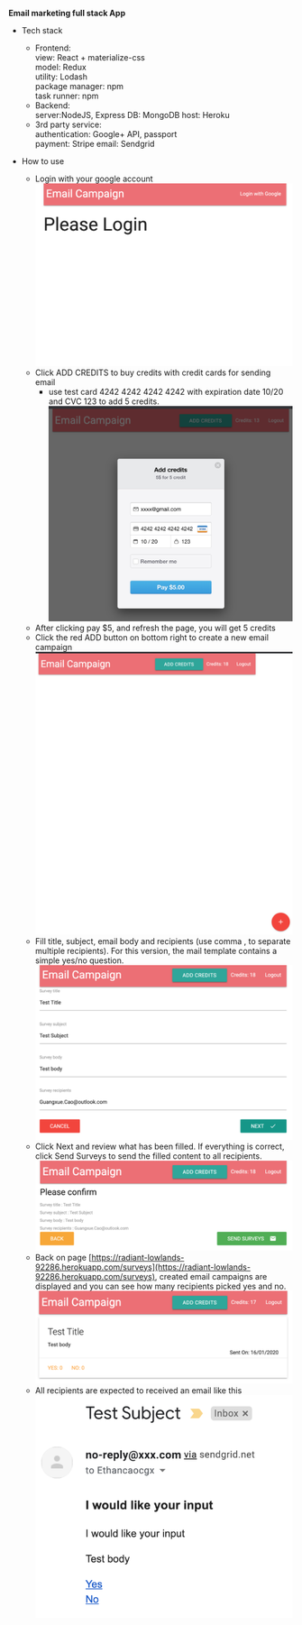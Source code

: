 **Email marketing full stack App**

 - Tech stack
 	 - Frontend:  
    view: React + materialize-css  
    model: Redux  
    utility: Lodash  
    package manager: npm  
    task runner: npm  
	 - Backend:  
	    server:NodeJS, Express
	    DB: MongoDB
	    host: Heroku  
   	 - 3rd party service:  
    authentication: Google+ API, passport  
    payment: Stripe 
    email: Sendgrid  
    
 - How to use
	 - Login with your google account
![alt text](https://raw.githubusercontent.com/ethan-cao/EmailMKT/master/instruction/1.png "step 1")
	 - Click ADD CREDITS to buy credits with credit cards for sending email
		 - use test card  4242 4242 4242 4242 with expiration date 10/20 and CVC 123 to add 5 credits. 
		![alt text](https://raw.githubusercontent.com/ethan-cao/EmailMKT/master/instruction/2.png "step 2")
	 - After clicking pay $5, and refresh the page, you will get 5  credits
	 - Click the red ADD button on bottom right to create a new email campaign	 ![alt text](https://raw.githubusercontent.com/ethan-cao/EmailMKT/master/instruction/3.png "step 3")
	 - Fill title, subject, email body and recipients (use comma , to separate multiple recipients). For this version, the mail template contains a simple yes/no question.
	 ![alt text](https://raw.githubusercontent.com/ethan-cao/EmailMKT/master/instruction/4.png "step 4")
	 - Click Next and review what has been filled. If everything is correct, click Send Surveys to send the filled content to all recipients.
	 ![alt text](https://raw.githubusercontent.com/ethan-cao/EmailMKT/master/instruction/5.png "step 5")
	 - Back on page [https://radiant-lowlands-92286.herokuapp.com/surveys](https://radiant-lowlands-92286.herokuapp.com/surveys), created email campaigns are displayed and you can see how many recipients picked yes and no.
	![alt text](https://raw.githubusercontent.com/ethan-cao/EmailMKT/master/instruction/6.png "step 6") 
	 - All recipients are expected to received an email like this
	 ![alt text](https://raw.githubusercontent.com/ethan-cao/EmailMKT/master/instruction/7.png "step 7")
    
    